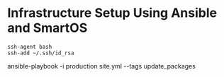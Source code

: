 # Infrastructure Setup Using Ansible and SmartOS

```
ssh-agent bash
ssh-add ~/.ssh/id_rsa
```

ansible-playbook -i production site.yml --tags update_packages

